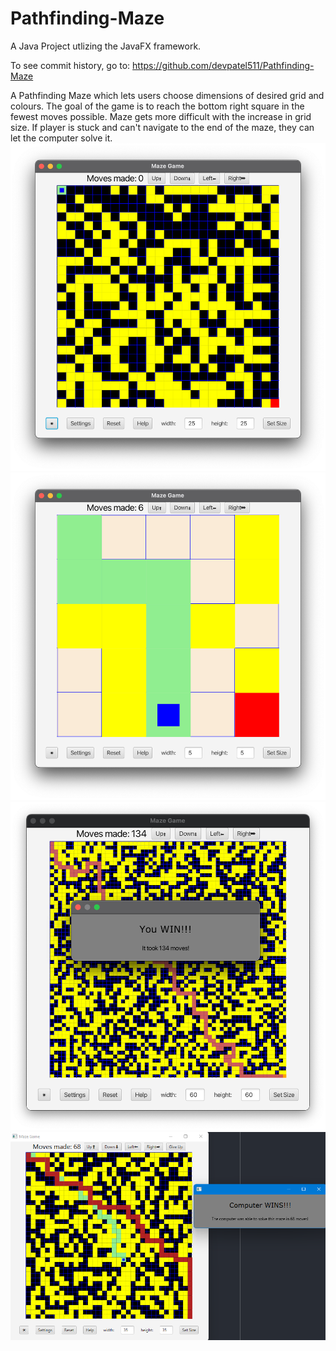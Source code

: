 # Pathfinding-Maze
A Java Project utlizing the JavaFX framework.

To see commit history, go to: https://github.com/devpatel511/Pathfinding-Maze

A Pathfinding Maze which lets users choose dimensions of desired grid and colours. The goal of the game is to reach the bottom right square in the fewest moves possible. Maze gets more difficult with the increase in grid size. If player is stuck and can't navigate to the end of the maze, they can let the computer solve it.
![](/assets/Opening_25x25_Grid.png)
![](/assets/Interacting_5x5_Grid.png)
![](/assets/Winning_60x60_Grid.png)
![](/assets/AutoPathFind_35x35_Grid.png)
